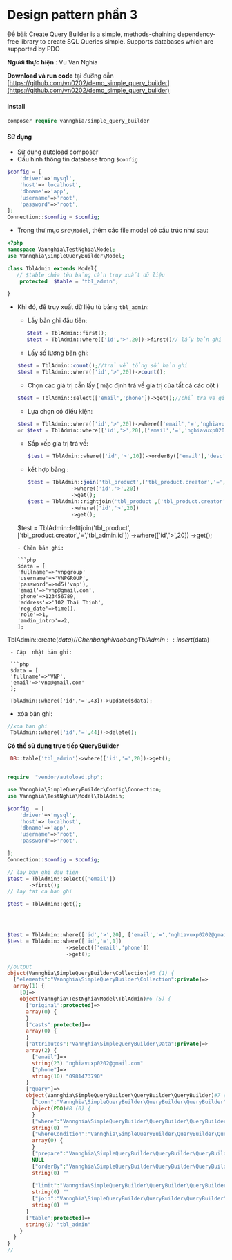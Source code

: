 # Design pattern phần 3

Đề bài: Create Query Builder is a simple, methods-chaining dependency-free library to create SQL Queries simple.
Supports databases which are supported by PDO

**Người thực hiện** : Vu Van Nghia

**Download và run code** tại đường
dẫn [https://github.com/vn0202/demo_simple_query_builder](https://github.com/vn0202/demo_simple_query_builder)

#### install

 ```php
composer require vannghia/simple_query_builder
```

#### Sử dụng

- Sử dụng autoload composer
- Cấu hình thông tin database trong `$config`

```php 
$config = [
    'driver'=>'mysql',
    'host'=>'localhost',
    'dbname'=>'app',
    'username'=>'root',
    'password'=>'root',
];
Connection::$config = $config;

```

- Trong thư mục `src\Model`, thêm các file model có cấu trúc như sau:

```php
<?php
namespace Vannghia\TestNghia\Model;
use Vannghia\SimpleQueryBuilder\Model;

class TblAdmin extends Model{
   // $table chứa tên bảng cần truy xuất dữ liệu 
    protected  $table = 'tbl_admin';

}
```

- Khi đó, để truy xuất dữ liệu từ bảng `tbl_admin`:


  - Lấy bản ghi đầu tiên: 
   ```php 
      $test = TblAdmin::first();
      $test = TblAdmin::where(['id','>',20])->first()// lấy bản ghi đầu tiên có id > 20
   ```
  - Lấy số lượng bản ghi: 
   

   ```php 
   $test = TblAdmin::count();//trả về tổng số bản ghi 
   $test = TblAdmin::where(['id','>',20])->count();
   ```
  - Chọn các giá trị cần lấy ( mặc định trả về gía trị của tất cả các cột )
  
   ```php 
   $test = TblAdmin::select(['email','phone'])->get();//chỉ tra ve gia tri cua cot email và phone 
   ```
   - Lựa chọn có điều kiện: 

   ```php 
   $test = TblAdmin::where(['id','>',20])->where(['email','=','nghiavuxp0202@gmail.com'])->get();
   or $test = TblAdmin::where(['id','>',20],['email','=','nghiavuxp0202@gmail.com])->get();
   
   ```
   - Sắp xếp gía trị trả về: 
   
     ```php 
     $test = TblAdmin::where(['id','>',10])->orderBy(['email'],'desc')->get();
     ```
   - kết hợp bảng : 

     ```php 
     $test = TblAdmin::join('tbl_product',['tbl_product.creator','=','tbl_admin.id'])
                   ->where(['id','>',20])
                   ->get();
     $test = TblAdmin::rightjoin('tbl_product',['tbl_product.creator','=','tbl_admin.id'])
                   ->where(['id','>',20])
                   ->get();
    $test = TblAdmin::lefttjoin('tbl_product',['tbl_product.creator','=','tbl_admin.id'])
                   ->where(['id','>',20])
                   ->get();

     ```
   - Chèn bản ghi:

  ```php 
  $data = [
    'fullname'=>'vnpgroup'
    'username'=>'VNPGROUP',
    'password'=>md5('vnp'),
    'email'=>'vnp@gmail.com',
    'phone'=>123456789,
    'address'=>'102 Thai Thinh',
    'reg_date'=>time(),
    'role'=>1,
    'amdin_intro'=>2,
    ];
TblAdmin::create($data)// Chen ban ghi vao bang 
TblAdmin::insert($data)

  ```
   - Cập  nhật bản ghi: 

   ```php 
   $data = [
   'fullname'=>'VNP',
   'email'=>'vnp@gmail.com'
   ];
   
   TblAdmin::where(['id','=',43])->update($data);
   ```
   - xóa bản ghi: 
   
   ```php 
   //xoa ban ghi 
    TblAdmin::where(['id','=',44])->delete();

   ```

 **Có thể sử dụng trực tiếp QueryBuilder**  

  ```php 
   DB::table('tbl_admin')->where(['id','=',20])->get();
  ```


```php 

require  "vendor/autoload.php";

use Vannghia\SimpleQueryBuilder\Config\Connection;
use Vannghia\TestNghia\Model\TblAdmin;

$config  = [
    'driver'=>'mysql',
    'host'=>'localhost',
    'dbname'=>'app',
    'username'=>'root',
    'password'=>'root',

];
Connection::$config = $config;

// lay ban ghi dau tien 
$test = TblAdmin::select(['email'])
       ->first();
// lay tat ca ban ghi 

$test = TblAdmin::get(); 




$test = TblAdmin::where(['id','>',20], ['email','=','nghiavuxp0202@gmail.com'))->limit(10,5)->get()
$test = TblAdmin::where(['id','=',1])
                   ->select(['email','phone'])
                   ->get();

//output 
object(Vannghia\SimpleQueryBuilder\Collection)#5 (1) {
  ["elements":"Vannghia\SimpleQueryBuilder\Collection":private]=>
  array(1) {
    [0]=>
    object(Vannghia\TestNghia\Model\TblAdmin)#6 (5) {
      ["original":protected]=>
      array(0) {
      }
      ["casts":protected]=>
      array(0) {
      }
      ["attributes":"Vannghia\SimpleQueryBuilder\Data":private]=>
      array(2) {
        ["email"]=>
        string(23) "nghiavuxp0202@gmail.com"
        ["phone"]=>
        string(10) "0981473790"
      }
      ["query"]=>
      object(Vannghia\SimpleQueryBuilder\QueryBuilder\QueryBuilder)#7 (9) {
        ["conn":"Vannghia\SimpleQueryBuilder\QueryBuilder\QueryBuilder":private]=>
        object(PDO)#8 (0) {
        }
        ["where":"Vannghia\SimpleQueryBuilder\QueryBuilder\QueryBuilder":private]=>
        string(0) ""
        ["whereCondition":"Vannghia\SimpleQueryBuilder\QueryBuilder\QueryBuilder":private]=>
        array(0) {
        }
        ["prepare":"Vannghia\SimpleQueryBuilder\QueryBuilder\QueryBuilder":private]=>
        NULL
        ["orderBy":"Vannghia\SimpleQueryBuilder\QueryBuilder\QueryBuilder":private]=>
        string(0) ""
      
        ["limit":"Vannghia\SimpleQueryBuilder\QueryBuilder\QueryBuilder":private]=>
        string(0) ""
        ["join":"Vannghia\SimpleQueryBuilder\QueryBuilder\QueryBuilder":private]=>
        string(0) ""
      }
      ["table":protected]=>
      string(9) "tbl_admin"
    }
  }
}
//

```
  
